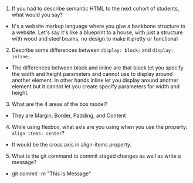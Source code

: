 1. If you had to describe semantic HTML to the next cohort of students, what would you say?

- It's a website markup language where you give a backbone structure to a website. Let's say it's like a blueprint to a house, with just a structure with wood and steel beams, no design to make it pretty or functional

2. Describe some differences between `display: block;` and `display: inline;`.

- The differences between block and inline are that block let you specify the width and height parameters and cannot use to display around another element. In other hands inline let you display around another element but it cannot let you create specify parameters for width and height.

3. What are the 4 areas of the box model?

- They are Margin, Border, Padding, and Content

4. While using flexbox, what axis are you using when you use the property: `align-items: center`?

- It would be the cross axis in align-items property.

5. What is the git command to commit staged changes as well as write a message?

- git commit -m "This is Message"
